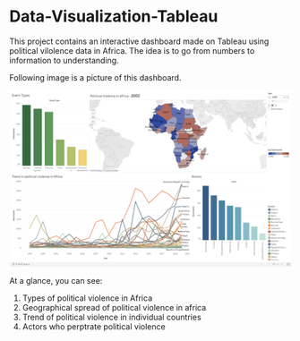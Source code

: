 # Data-Visualization-Tableau

This project contains an interactive dashboard made on Tableau using political vilolence data in Africa. The idea is to go from numbers to information to understanding.

Following image is a picture of this dashboard.

![My Image](Image.png)

At a glance, you can see:

1. Types of political violence in Africa
2. Geographical spread of political violence in africa
3. Trend of political violence in individual countries
4. Actors who perptrate political violence

